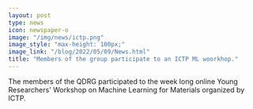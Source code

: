```yaml
---
layout: post
type: news
icon: newspaper-o
image: "/img/news/ictp.png" 
image_style: "max-height: 100px;"
image_link: "/blog/2022/05/09/News.html"
title: "Members of the group participate to an ICTP ML woorkhop."
---
```


The members of the QDRG participated to the week long online Young Researchers' Workshop on Machine Learning for Materials organized by ICTP.
